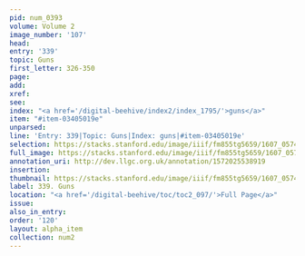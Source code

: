 ```yaml
---
pid: num_0393
volume: Volume 2
image_number: '107'
head:
entry: '339'
topic: Guns
first_letter: 326-350
page:
add:
xref:
see:
index: "<a href='/digital-beehive/index2/index_1795/'>guns</a>"
item: "#item-03405019e"
unparsed:
line: 'Entry: 339|Topic: Guns|Index: guns|#item-03405019e'
selection: https://stacks.stanford.edu/image/iiif/fm855tg5659/1607_0574/285,1775,3073,672/full/0/default.jpg
full_image: https://stacks.stanford.edu/image/iiif/fm855tg5659/1607_0574/full/full/0/default.jpg
annotation_uri: http://dev.llgc.org.uk/annotation/1572025538919
insertion:
thumbnail: https://stacks.stanford.edu/image/iiif/fm855tg5659/1607_0574/285,1775,600,180/250,/0/default.jpg
label: 339. Guns
location: "<a href='/digital-beehive/toc/toc2_097/'>Full Page</a>"
issue:
also_in_entry:
order: '120'
layout: alpha_item
collection: num2
---
```

